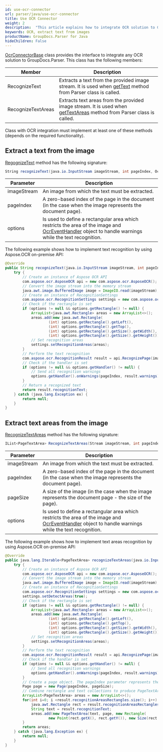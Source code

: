 ```yaml
---
id: use-ocr-connector
url: parser/java/use-ocr-connector
title: Use OCR Connector
weight: 2
description:  "This article explains how to integrate OCR solution to GroupDocs.Parser"
keywords: OCR, extract text from images
productName: GroupDocs.Parser for Java
hideChildren: False
---
```

[OcrConnectorBase](https://reference.groupdocs.com/parser/java/com.groupdocs.parser.options/ocrconnectorbase) class provides the interface to integrate any OCR solution to GroupDocs.Parser. This class has the following members:

| Member | Description |
| --- | --- |
| RecognizeText | Extracts a text from the provided image stream. It is used when [getText](https://reference.groupdocs.com/parser/java/com.groupdocs.parser/parser/#getText-com.groupdocs.parser.options.TextOptions-) method from Parser class is called. |
| RecognizeTextAreas | Extracts text areas from the provided image stream. It is used when [getTextAreas](https://reference.groupdocs.com/parser/java/com.groupdocs.parser/parser/#getTextAreas-com.groupdocs.parser.options.PageTextAreaOptions-) method from Parser class is called. |

Class with OCR integration must implement at least one of these methods (depends on the required functionality).

## Extract a text from the image

[RegognizeText](https://reference.groupdocs.com/parser/java/com.groupdocs.parser.options/ocrconnectorbase/#recognizeText-java.io.InputStream-int-com.groupdocs.parser.options.OcrOptions-) method has the following signature: 

```C#
String recognizeText(java.io.InputStream imageStream, int pageIndex, OcrOptions options)
```

| Parameter | Description |
| --- | --- |
| imageStream | An image from which the text must be extracted. |
| pageIndex | A zero-based index of the page in the document (in the case when the image represents the document page). |
| options | Is used to define a rectangular area which restricts the area of the image and [OcrEventHandler](https://reference.groupdocs.com/parser/java/com.groupdocs.parser.options/ocreventhandler) object to handle warnings while the text recognition. |

The following example shows how to implement text recognition by using Aspose.OCR on-premise API:

```Java
@Override
public String recognizeText(java.io.InputStream imageStream, int pageIndex, OcrOptions options) {
    try {
        // Create an instance of Aspose OCR API
        com.aspose.ocr.AsposeOCR api = new com.aspose.ocr.AsposeOCR();
        // Convert the image stream into the memory stream
        java.awt.image.BufferedImage image = ImageIO.read(imageStream);
        // Create an instance of RecognitionSettings
        com.aspose.ocr.RecognitionSettings settings = new com.aspose.ocr.RecognitionSettings();
        // Check if the rectangle is set
        if (options != null && options.getRectangle() != null) {
            ArrayList<java.awt.Rectangle> areas = new ArrayList<>();
            areas.add(new java.awt.Rectangle(
                    (int) options.getRectangle().getLeft(),
                    (int) options.getRectangle().getTop(),
                    (int) options.getRectangle().getSize().getWidth(),
                    (int) options.getRectangle().getSize().getHeight()));
            // Set recognition areas
            settings.setRecognitionAreas(areas);
        }
        // Perform the text recognition
        com.aspose.ocr.RecognitionResult result = api.RecognizePage(image, settings);
        // Check if the handler is set
        if (options != null && options.getHandler() != null) {
            // Send all recognition warnings
            options.getHandler().onWarnings(pageIndex, result.warnings);
        }
        // Return a recognized text
        return result.recognitionText;
    } catch (java.lang.Exception ex) {
        return null;
    }
}
```

## Extract text areas from the image

[RecognizeTextAreas](https://reference.groupdocs.com/parser/java/com.groupdocs.parser.options/ocrconnectorbase/#recognizeTextAreas-java.io.InputStream-int-com.groupdocs.parser.data.Size-com.groupdocs.parser.options.OcrOptions-) method has the following signature:

```C#
IList<PageTextArea> RecognizeTextAreas(Stream imageStream, int pageIndex, Size pageSize, OcrOptions options)
```

| Parameter | Description |
| --- | --- |
| imageStream | An image from which the text must be extracted. |
| pageIndex | A zero-based index of the page in the document (in the case when the image represents the document page). |
| pageSize | A size of the image (in the case when the image represents the document page - the size of the page). |
| options | Is used to define a rectangular area which restricts the area of the image and [OcrEventHandler](https://reference.groupdocs.com/parser/java/com.groupdocs.parser.options/ocreventhandler) object to handle warnings while the text recognition. |

The following example shows how to implement text areas recognition by using Aspose.OCR on-premise API:

```Java
@Override
public java.lang.Iterable<PageTextArea> recognizeTextAreas(java.io.InputStream imageStream, int pageIndex, Size pageSize, OcrOptions options) {
    try {
        // Create an instance of Aspose OCR API
        com.aspose.ocr.AsposeOCR api = new com.aspose.ocr.AsposeOCR();
        // Convert the image stream into the memory stream
        java.awt.image.BufferedImage image = ImageIO.read(imageStream);
        // Create an instance of RecognitionSettings
        com.aspose.ocr.RecognitionSettings settings = new com.aspose.ocr.RecognitionSettings();
        settings.setDetectAreas(true);
        // Check if the rectangle is set
        if (options != null && options.getRectangle() != null) {
            ArrayList<java.awt.Rectangle> areas = new ArrayList<>();
            areas.add(new java.awt.Rectangle(
                    (int) options.getRectangle().getLeft(),
                    (int) options.getRectangle().getTop(),
                    (int) options.getRectangle().getSize().getWidth(),
                    (int) options.getRectangle().getSize().getHeight()));
            // Set recognition areas
            settings.setRecognitionAreas(areas);
        }
        // Perform the text recognition
        com.aspose.ocr.RecognitionResult result = api.RecognizePage(image, settings);
        // Check if the handler is set
        if (options != null && options.getHandler() != null) {
            // Send all recognition warnings
            options.getHandler().onWarnings(pageIndex, result.warnings);
        }
        // Create a page object. The pageIndex parameter represents the page index of the document; for images it's always zero.
        Page page = new Page(pageIndex, pageSize);
        // Combine rectangle and text collections to produce PageTextArea collection
        ArrayList<PageTextArea> areas = new ArrayList<>();
        for(int i=0; i <result.recognitionAreasRectangles.size(); i++) {
            java.awt.Rectangle rect = result.recognitionAreasRectangles.get(i);
            String text = result.recognitionText;
            areas.add(new PageTextArea(text, page, new Rectangle(
                    new Point(rect.getX(), rect.getY()), new Size(rect.getWidth(), rect.getHeight()))));
        }
        return areas;
    } catch (java.lang.Exception ex) {
        return null;
    }
}
```